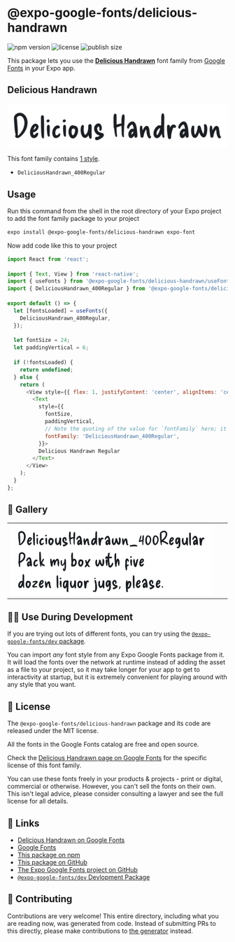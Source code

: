 # @expo-google-fonts/delicious-handrawn

![npm version](https://flat.badgen.net/npm/v/@expo-google-fonts/delicious-handrawn)
![license](https://flat.badgen.net/github/license/expo/google-fonts)
![publish size](https://flat.badgen.net/packagephobia/install/@expo-google-fonts/delicious-handrawn)

This package lets you use the [**Delicious Handrawn**](https://fonts.google.com/specimen/Delicious+Handrawn) font family from [Google Fonts](https://fonts.google.com/) in your Expo app.

## Delicious Handrawn

![Delicious Handrawn](./font-family.png)

This font family contains [1 style](#-gallery).

- `DeliciousHandrawn_400Regular`

## Usage

Run this command from the shell in the root directory of your Expo project to add the font family package to your project
```sh
expo install @expo-google-fonts/delicious-handrawn expo-font
```

Now add code like this to your project
```js
import React from 'react';

import { Text, View } from 'react-native';
import { useFonts } from '@expo-google-fonts/delicious-handrawn/useFonts';
import { DeliciousHandrawn_400Regular } from '@expo-google-fonts/delicious-handrawn/400Regular';

export default () => {
  let [fontsLoaded] = useFonts({
    DeliciousHandrawn_400Regular,
  });

  let fontSize = 24;
  let paddingVertical = 6;

  if (!fontsLoaded) {
    return undefined;
  } else {
    return (
      <View style={{ flex: 1, justifyContent: 'center', alignItems: 'center' }}>
        <Text
          style={{
            fontSize,
            paddingVertical,
            // Note the quoting of the value for `fontFamily` here; it expects a string!
            fontFamily: 'DeliciousHandrawn_400Regular',
          }}>
          Delicious Handrawn Regular
        </Text>
      </View>
    );
  }
};

```

## 🔡 Gallery


||||
|-|-|-|
|![DeliciousHandrawn_400Regular](.//400Regular/DeliciousHandrawn_400Regular.ttf.png)||||


## 👩‍💻 Use During Development

If you are trying out lots of different fonts, you can try using the [`@expo-google-fonts/dev` package](https://github.com/freeboub/google-fonts/tree/master/font-packages/dev#readme).

You can import *any* font style from any Expo Google Fonts package from it. It will load the fonts
over the network at runtime instead of adding the asset as a file to your project, so it may take longer
for your app to get to interactivity at startup, but it is extremely convenient
for playing around with any style that you want.

## 📖 License

The `@expo-google-fonts/delicious-handrawn` package and its code are released under the MIT license.

All the fonts in the Google Fonts catalog are free and open source.

Check the [Delicious Handrawn page on Google Fonts](https://fonts.google.com/specimen/Delicious+Handrawn) for the specific license of this font family.

You can use these fonts freely in your products & projects - print or digital, commercial or otherwise. However, you can't sell the fonts on their own. This isn't legal advice, please consider consulting a lawyer and see the full license for all details.

## 🔗 Links

- [Delicious Handrawn on Google Fonts](https://fonts.google.com/specimen/Delicious+Handrawn)
- [Google Fonts](https://fonts.google.com/)
- [This package on npm](https://www.npmjs.com/package/@expo-google-fonts/delicious-handrawn)
- [This package on GitHub](https://github.com/freeboub/google-fonts/tree/master/font-packages/delicious-handrawn)
- [The Expo Google Fonts project on GitHub](https://github.com/freeboub/google-fonts)
- [`@expo-google-fonts/dev` Devlopment Package](https://github.com/freeboub/google-fonts/tree/master/font-packages/dev)

## 🤝 Contributing

Contributions are very welcome! This entire directory, including what you are reading now, was generated from code. Instead of submitting PRs to this directly, please make contributions to [the generator](https://github.com/freeboub/google-fonts/tree/master/packages/generator) instead.
